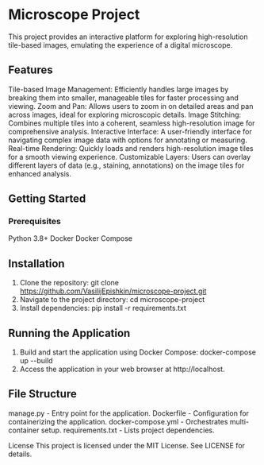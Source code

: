 # Microscope Project
This project provides an interactive platform for exploring high-resolution tile-based images, emulating the experience of a digital microscope.

## Features
Tile-based Image Management: Efficiently handles large images by breaking them into smaller, manageable tiles for faster processing and viewing.
Zoom and Pan: Allows users to zoom in on detailed areas and pan across images, ideal for exploring microscopic details.
Image Stitching: Combines multiple tiles into a coherent, seamless high-resolution image for comprehensive analysis.
Interactive Interface: A user-friendly interface for navigating complex image data with options for annotating or measuring.
Real-time Rendering: Quickly loads and renders high-resolution image tiles for a smooth viewing experience.
Customizable Layers: Users can overlay different layers of data (e.g., staining, annotations) on the image tiles for enhanced analysis.
## Getting Started
### Prerequisites
Python 3.8+
Docker
Docker Compose
## Installation
1. Clone the repository:
git clone https://github.com/VasilijEpishkin/microscope-project.git
2. Navigate to the project directory:
cd microscope-project
3. Install dependencies:
pip install -r requirements.txt
## Running the Application
1. Build and start the application using Docker Compose:
docker-compose up --build
2. Access the application in your web browser at http://localhost.
## File Structure
manage.py - Entry point for the application.
Dockerfile - Configuration for containerizing the application.
docker-compose.yml - Orchestrates multi-container setup.
requirements.txt - Lists project dependencies.

License
This project is licensed under the MIT License. See LICENSE for details.

